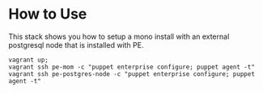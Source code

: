 # How to Use

This stack shows you how to setup a mono install with an external postgresql node that is installed with PE.

```
vagrant up;
vagrant ssh pe-mom -c "puppet enterprise configure; puppet agent -t"
vagrant ssh pe-postgres-node -c "puppet enterprise configure; puppet agent -t"
```


